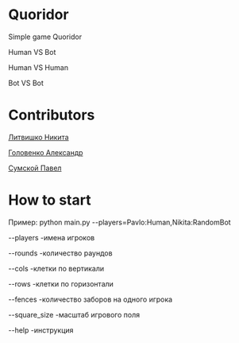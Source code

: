 # Quoridor
Simple game Quoridor

Human VS Bot

Human VS Human

Bot VS Bot

# Contributors 
[Литвишко Никита](https://github.com/NikitaLitvishko)

[Головенко Александр](https://github.com/sashaholovenko)

[Сумской Павел](https://github.com/paulsumskoy)

# How to start
Пример: python main.py --players=Pavlo:Human,Nikita:RandomBot

--players -имена игроков

--rounds -количество раундов

--cols -клетки по вертикали

--rows -клетки по горизонтали

--fences -количество заборов на одного игрока

--square_size -масштаб игрового поля

--help -инструкция
